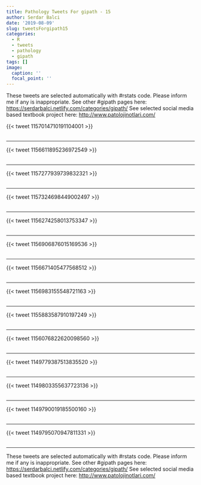 ```yaml
---
title: Pathology Tweets For gipath - 15
author: Serdar Balci
date: '2019-08-09'
slug: tweetsForgipath15
categories:
  - R
  - tweets
  - pathology
  - gipath
tags: []
image:
  caption: ''
  focal_point: ''
---
```



These tweets are selected automatically with #rstats code. Please inform me if any is inappropriate.
See other #gipath pages here: https://serdarbalci.netlify.com/categories/gipath/ 
See selected social media based textbook project here: http://www.patolojinotlari.com/

{{< tweet 1157014710191104001 >}}
<br>
<br>
<hr>
{{< tweet 1156611895236972549 >}}
<br>
<br>
<hr>
{{< tweet 1157277939739832321 >}}
<br>
<br>
<hr>
{{< tweet 1157324698449002497 >}}
<br>
<br>
<hr>
{{< tweet 1156274258013753347 >}}
<br>
<br>
<hr>
{{< tweet 1156906876015169536 >}}
<br>
<br>
<hr>
{{< tweet 1156671405477568512 >}}
<br>
<br>
<hr>
{{< tweet 1156983155548721163 >}}
<br>
<br>
<hr>
{{< tweet 1155883587910197249 >}}
<br>
<br>
<hr>
{{< tweet 1156076822620098560 >}}
<br>
<br>
<hr>
{{< tweet 1149779387513835520 >}}
<br>
<br>
<hr>
{{< tweet 1149803355637723136 >}}
<br>
<br>
<hr>
{{< tweet 1149790019185500160 >}}
<br>
<br>
<hr>
{{< tweet 1149795070947811331 >}}
<br>
<br>
<hr>


These tweets are selected automatically with #rstats code. Please inform me if any is inappropriate.
See other #gipath pages here: https://serdarbalci.netlify.com/categories/gipath/ 
See selected social media based textbook project here: http://www.patolojinotlari.com/
